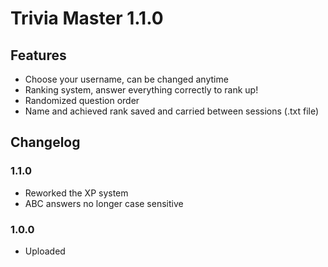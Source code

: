 # Trivia Master 1.1.0

## Features
  - Choose your username, can be changed anytime
  - Ranking system, answer everything correctly to rank up!
  - Randomized question order
  - Name and achieved rank saved and carried between sessions (.txt file)

## Changelog
### 1.1.0
  - Reworked the XP system
  - ABC answers no longer case sensitive

### 1.0.0
  - Uploaded
